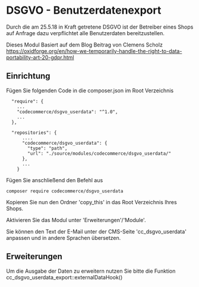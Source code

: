# DSGVO - Benutzerdatenexport

Durch die am 25.5.18 in Kraft getretene DSGVO ist der Betreiber eines Shops auf Anfrage dazu verpflichtet alle Benutzerdaten 
bereitzustellen.

Dieses Modul Basiert auf dem Blog Beitrag von Clemens Scholz 
https://oxidforge.org/en/how-we-temporarily-handle-the-right-to-data-portability-art-20-gdpr.html


## Einrichtung

Fügen Sie folgenden Code in  die composer.json im Root Verzeichnis
      
      "require": {
        ...
        "codecommerce/dsgvo_userdata": "^1.0",
        ...
      }, 
      
      "repositories": {
          ....
          "codecommerce/dsgvo_userdata": {
            "type": "path",
            "url": "./source/modules/codecommerce/dsgvo_userdata/"
          },
          ...
        }
        
Fügen Sie anschließend den Befehl aus

    composer require codecommerce/dsgvo_userdata

Kopieren Sie nun den Ordner 'copy_this' in das Root Verzeichnis Ihres Shops.

Aktivieren Sie das Modul unter 'Erweiterungen'/'Module'.

Sie können den Text der E-Mail unter der CMS-Seite 'cc_dsgvo_userdata' anpassen und in andere Sprachen übersetzen.

## Erweiterungen

Um die Ausgabe der Daten zu erweitern nutzen Sie bitte die Funktion cc_dsgvo_userdata_export::externalDataHook()
 